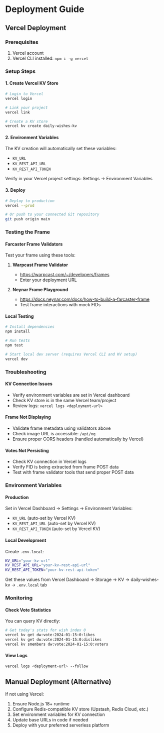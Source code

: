 # Deployment Guide

## Vercel Deployment

### Prerequisites
1. Vercel account
2. Vercel CLI installed: `npm i -g vercel`

### Setup Steps

#### 1. Create Vercel KV Store
```bash
# Login to Vercel
vercel login

# Link your project
vercel link

# Create a KV store
vercel kv create daily-wishes-kv
```

#### 2. Environment Variables
The KV creation will automatically set these variables:
- `KV_URL`
- `KV_REST_API_URL`
- `KV_REST_API_TOKEN`

Verify in your Vercel project settings: Settings → Environment Variables

#### 3. Deploy
```bash
# Deploy to production
vercel --prod

# Or push to your connected Git repository
git push origin main
```

### Testing the Frame

#### Farcaster Frame Validators
Test your frame using these tools:

1. **Warpcast Frame Validator**
   - https://warpcast.com/~/developers/frames
   - Enter your deployment URL

2. **Neynar Frame Playground**
   - https://docs.neynar.com/docs/how-to-build-a-farcaster-frame
   - Test frame interactions with mock FIDs

#### Local Testing
```bash
# Install dependencies
npm install

# Run tests
npm test

# Start local dev server (requires Vercel CLI and KV setup)
vercel dev
```

### Troubleshooting

#### KV Connection Issues
- Verify environment variables are set in Vercel dashboard
- Check KV store is in the same Vercel team/project
- Review logs: `vercel logs <deployment-url>`

#### Frame Not Displaying
- Validate frame metadata using validators above
- Check image URL is accessible: `/api/og`
- Ensure proper CORS headers (handled automatically by Vercel)

#### Votes Not Persisting
- Check KV connection in Vercel logs
- Verify FID is being extracted from frame POST data
- Test with frame validator tools that send proper POST data

### Environment Variables

#### Production
Set in Vercel Dashboard → Settings → Environment Variables:
- `KV_URL` (auto-set by Vercel KV)
- `KV_REST_API_URL` (auto-set by Vercel KV)
- `KV_REST_API_TOKEN` (auto-set by Vercel KV)

#### Local Development
Create `.env.local`:
```bash
KV_URL="your-kv-url"
KV_REST_API_URL="your-kv-rest-api-url"
KV_REST_API_TOKEN="your-kv-rest-api-token"
```

Get these values from Vercel Dashboard → Storage → KV → daily-wishes-kv → `.env.local` tab

### Monitoring

#### Check Vote Statistics
You can query KV directly:
```bash
# Get today's stats for wish index 0
vercel kv get dw:vote:2024-01-15:0:likes
vercel kv get dw:vote:2024-01-15:0:dislikes
vercel kv smembers dw:vote:2024-01-15:0:voters
```

#### View Logs
```bash
vercel logs <deployment-url> --follow
```

## Manual Deployment (Alternative)

If not using Vercel:
1. Ensure Node.js 18+ runtime
2. Configure Redis-compatible KV store (Upstash, Redis Cloud, etc.)
3. Set environment variables for KV connection
4. Update base URLs in code if needed
5. Deploy with your preferred serverless platform

